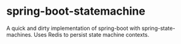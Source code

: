 # spring-boot-statemachine

A quick and dirty implementation of spring-boot with spring-state-machines. Uses Redis to persist state machine contexts.
